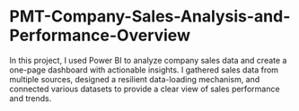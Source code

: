 # PMT-Company-Sales-Analysis-and-Performance-Overview
In this project, I used Power BI to analyze company sales data and create a one-page dashboard with actionable insights. I gathered sales data from multiple sources, designed a resilient data-loading mechanism, and connected various datasets to provide a clear view of sales performance and trends.
